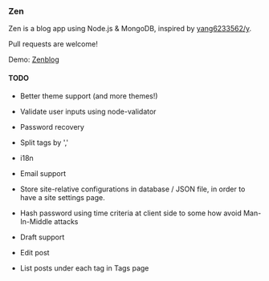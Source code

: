 ### Zen

Zen is a blog app using Node.js & MongoDB, inspired by [yang6233562/y](https://github.com/yang6233562/y).

Pull requests are welcome!

Demo: [Zenblog](http://zen.phoenixlzx.com:3000)

#### TODO

* Better theme support (and more themes!)

* Validate user inputs using node-validator

* Password recovery

* Split tags by ','

* i18n

* Email support

* Store site-relative configurations in database / JSON file, in order to have a site settings page.

* Hash password using time criteria at client side to some how avoid Man-In-Middle attacks

* Draft support

* Edit post

* List posts under each tag in Tags page
